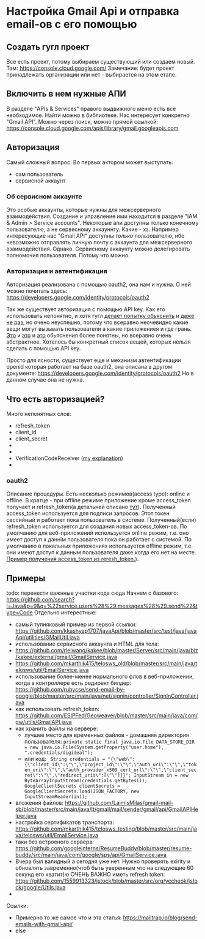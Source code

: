 # Настройка Gmail Api и отправка email-ов с его помощью
## Создать гугл проект
Все есть проект, потому выбираем существующий или создаем новый.
Там: https://console.cloud.google.com/
Замечание: будет проект принадлежать организации или нет - выбирается на этом етапе. 

## Включить в нем нужные АПИ
В разделе "APIs & Services" правого выдвижного меню есть все необходимое. Найти можно в библиотеке. Нас интересует конкретно "Gmail API". Можно через поиск, можно прямой ссылкой: https://console.cloud.google.com/apis/library/gmail.googleapis.com

## Авторизация
Самый сложный вопрос. Во первых актором может выступать:
* сам пользователь
* сервисной аккаунт

### Об сервисном аккаунте 
Это особые аккаунты, которые нужны для межсерверного взаимодействия. Создание и управление ими находится в разделе "IAM & Admin > Service accounts". Некоторые апи доступны только конечному пользователю, а не сервесному аккауннту. Какие - хз. Например интересующие нас "Gmail API" доступны _только_ пользователю, ибо невозможно отправлять личную почту с аккаунта для межсерверного взаимодействия. Однако. Сервисному аккаунту можно делегировать полномочия пользователя. Потому что можно. 

### Авторизация и автентификация
Авторизация реализована с помощью oauth2, она нам и нужна. О ней можно почитать здесь:
https://developers.google.com/identity/protocols/oauth2

Так же существует авторизация с помощью API key. Как его использовать непонятно, и хотя гугл [делает попытку обьяснить](https://cloud.google.com/endpoints/docs/openapi/when-why-api-key) и [даже не раз](https://cloud.google.com/docs/authentication/api-keys), но очено неуспешно, потому что всеравно неочевидно какие вещи могут вызывать пользователи а какие приложениея и где грань. [Это](https://stackoverflow.com/questions/45128453/google-youtube-data-api-apikey-vs-oauth) и [это](https://stackoverflow.com/a/38054317/449553) и [это](https://stackoverflow.com/questions/39181501/whats-the-difference-between-api-key-client-id-and-service-account) обьяснения более понятны, но всеравно очень абстрактное. Хотелось бы конкретный список вещей, которых нельзя сделать с помощью API key. 

Просто для ясности, существует еще и механизм автентификации openid которая работает на базе oauth2, она описана в другом документе:
https://developers.google.com/identity/protocols/oauth2
Но в данном случае она не нужна. 

## Что есть авторизацией?
Много непонятных слов:
* refresh_token
* client_id
* client_secret
* 
*
* VerificationCodeReceiver ([my explanation](https://stackoverflow.com/a/69124583/449553))
* 

### oauth2
Описание процедуры.
Есть несколько режимов(access type): online и offline. В кратце - при offline режиме приложение кроме access_token получает и refresh_token(а детальней описано [тут](https://stackoverflow.com/questions/30637984/what-does-offline-access-in-oauth-mean/30638344)).
Полученный access_token используется для подписи запросов. Этот токен сессийный и работает пока пользователь в системе.
Полученный(если) refresh_token используется для создания новых access_token-ов.
По умолчанию для веб-приложений используется online режим, т.е. оно имеет доступ к даннім пользователя пока он работает с системой. 
По умолчанию в локальных приложениях используется offline режим, т.е. они имеют доступ к данным пользователя даже когда его нет на месте.
[Пример получения access_token из reresh_token.](https://github.com/heliosnarcissus/java-gmail-api/blob/main/src/main/java/com/gmailapijava/main/GmailAPIJavaMain.java#L110)).
 



## Примеры
todo: перенести важнные участки кода сюда
Начнем с базового:
https://github.com/search?l=Java&p=9&q=%22service.users%28%29.messages%28%29.send%22&type=Code
Отдельно интерестные:
* самый тупняковый пример из первой ссылки: https://github.com/kkashyap1707/javaApi/blob/master/src/test/java/javaApi/utilities/GMailUtil.java
* использование сервисного аккаунта и HTML для тела:
 * https://github.com/rleiwang/kakee/blob/master/Server/src/main/java/biz/kakee/external/gmail/GmailService.java
 * https://github.com/mkarthik415/telosws_old/blob/master/src/main/java/telosws/util/EmailService.java
* использование более-менее нормального флов в веб-приложении, когда в контроллере есть редирект билдер: https://github.com/rubycse/send-email-by-google/blob/master/src/main/java/net/signin/controller/SignInController.java
* как использовать refresh_token: https://github.com/ESIPFed/Geoweaver/blob/master/src/main/java/com/gw/utils/GmailAPI.java
* как хранить файлы на сервере:
  * лучшее место для временных файлов - домашняя директория пользователя: `private static final java.io.File DATA_STORE_DIR = new java.io.File(System.getProperty("user.home"),
			".credentials/digideal");`
  * или код: ` String credentials = "{\"web\":{\"client_id\":\"\",\"project_id\":\"\",\"auth_uri\":\"\",\"token_uri\":\"\",\"auth_provider_x509_cert_url\":\"\",\"client_secret\":\"\",\"redirect_uris\":[\"\"]}}";
        InputStream in = new ByteArrayInputStream(credentials.getBytes());
        GoogleClientSecrets clientSecrets = GoogleClientSecrets.load(JSON_FACTORY, new InputStreamReader(in));`
 * вложения файлов: https://github.com/LaimisMilas/gmail-mail-sb/blob/master/src/main/java/lt/gmail/mail/sender/gmail/api/GmailAPIHelper.java
 * настройка сертификатов транспорта: https://github.com/mkarthik415/telosws_testing/blob/master/src/main/java/telosws/util/EmailService.java
 * таки без встроеного сервера: https://github.com/googleinterns/ResumeBuddy/blob/master/resume-buddy/src/main/java/com/google/sps/api/GmailService.java
 * Вчера был валидный а сегодня уже нет. Нужно проверять exirity и обновлять завременно(чтоб быть уверенным что на следующие 60 секунд его хватит)ю ОЧЕНЬ ВАЖНО иметь refresh token: https://github.com/1559913323/jstock/blob/master/src/org/yccheok/jstock/google/Utils.java
 *  

Ссылки:
* Примерно то же самое что и эта статья: https://mailtrap.io/blog/send-emails-with-gmail-api/
* else

